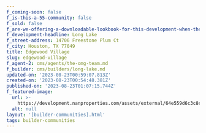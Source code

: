 ```yaml
---
f_coming-soon: false
f_is-this-a-55-community: false
f_sold: false
f_are-we-offering-a-downloadable-lookbook-for-this-development-when-they-submit-their-contact-info: false
f_development-headline: Long Lake
f_street-address: 14706 Freestone Plum Ct
f_city: Houston, TX 77049
title: Edgewood Village
slug: edgewood-village
f_agent-2: cms/agents/the-omg-team.md
f_builder: cms/builders/long-lake.md
updated-on: '2023-08-23T00:59:07.813Z'
created-on: '2023-08-23T00:54:48.381Z'
published-on: '2023-08-23T01:07:15.744Z'
f_featured-image:
  url: >-
    https://development.nanproperties.com/assets/external/64e559d6c3c8c335efc256e7_new-homes-community-edgewood-village.webp
  alt: null
layout: '[builder-communities].html'
tags: builder-communities
---
```



